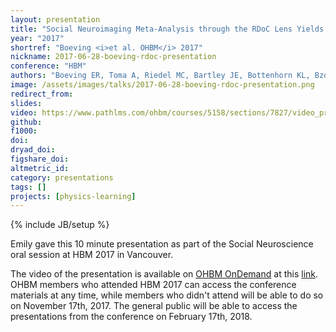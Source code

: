 ```yaml
---
layout: presentation
title: "Social Neuroimaging Meta-Analysis through the RDoC Lens Yields Distinct Context-Driven Cliques"
year: "2017"
shortref: "Boeving <i>et al. OHBM</i> 2017"
nickname: 2017-06-28-boeving-rdoc-presentation
conference: "HBM"
authors: "Boeving ER, Toma A, Riedel MC, Bartley JE, Bottenhorn KL, Bzdok D, Eickhoff SB, Sutherland MT, Glahn D, Laird AR"
image: /assets/images/talks/2017-06-28-boeving-rdoc-presentation.png
redirect_from:
slides:
video: https://www.pathlms.com/ohbm/courses/5158/sections/7827/video_presentations/78501
github:
f1000:
doi:
dryad_doi:
figshare_doi:
altmetric_id:
category: presentations
tags: []
projects: [physics-learning]
---
```

{% include JB/setup %}

Emily gave this 10 minute presentation as part of the Social Neuroscience oral session at HBM 2017 in Vancouver.

The video of the presentation is available on [OHBM OnDemand](https://www.pathlms.com/ohbm) at this [link](https://www.pathlms.com/ohbm/courses/5158/sections/7827/video_presentations/78501). OHBM members who attended HBM 2017 can access the conference materials at any time, while members who didn't attend will be able to do so on November 17th, 2017. The general public will be able to access the presentations from the conference on February 17th, 2018.
